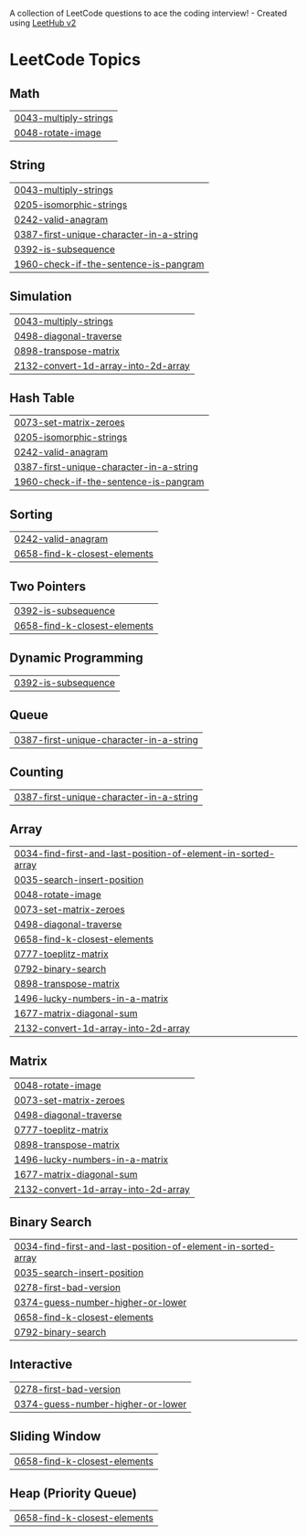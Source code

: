 A collection of LeetCode questions to ace the coding interview! - Created using [LeetHub v2](https://github.com/arunbhardwaj/LeetHub-2.0)
<!---LeetCode Topics Start-->
# LeetCode Topics
## Math
|  |
| ------- |
| [0043-multiply-strings](https://github.com/Ankitwart021/Leetcode_solutions/tree/master/0043-multiply-strings) |
| [0048-rotate-image](https://github.com/Ankitwart021/Leetcode_solutions/tree/master/0048-rotate-image) |
## String
|  |
| ------- |
| [0043-multiply-strings](https://github.com/Ankitwart021/Leetcode_solutions/tree/master/0043-multiply-strings) |
| [0205-isomorphic-strings](https://github.com/Ankitwart021/Leetcode_solutions/tree/master/0205-isomorphic-strings) |
| [0242-valid-anagram](https://github.com/Ankitwart021/Leetcode_solutions/tree/master/0242-valid-anagram) |
| [0387-first-unique-character-in-a-string](https://github.com/Ankitwart021/Leetcode_solutions/tree/master/0387-first-unique-character-in-a-string) |
| [0392-is-subsequence](https://github.com/Ankitwart021/Leetcode_solutions/tree/master/0392-is-subsequence) |
| [1960-check-if-the-sentence-is-pangram](https://github.com/Ankitwart021/Leetcode_solutions/tree/master/1960-check-if-the-sentence-is-pangram) |
## Simulation
|  |
| ------- |
| [0043-multiply-strings](https://github.com/Ankitwart021/Leetcode_solutions/tree/master/0043-multiply-strings) |
| [0498-diagonal-traverse](https://github.com/Ankitwart021/Leetcode_solutions/tree/master/0498-diagonal-traverse) |
| [0898-transpose-matrix](https://github.com/Ankitwart021/Leetcode_solutions/tree/master/0898-transpose-matrix) |
| [2132-convert-1d-array-into-2d-array](https://github.com/Ankitwart021/Leetcode_solutions/tree/master/2132-convert-1d-array-into-2d-array) |
## Hash Table
|  |
| ------- |
| [0073-set-matrix-zeroes](https://github.com/Ankitwart021/Leetcode_solutions/tree/master/0073-set-matrix-zeroes) |
| [0205-isomorphic-strings](https://github.com/Ankitwart021/Leetcode_solutions/tree/master/0205-isomorphic-strings) |
| [0242-valid-anagram](https://github.com/Ankitwart021/Leetcode_solutions/tree/master/0242-valid-anagram) |
| [0387-first-unique-character-in-a-string](https://github.com/Ankitwart021/Leetcode_solutions/tree/master/0387-first-unique-character-in-a-string) |
| [1960-check-if-the-sentence-is-pangram](https://github.com/Ankitwart021/Leetcode_solutions/tree/master/1960-check-if-the-sentence-is-pangram) |
## Sorting
|  |
| ------- |
| [0242-valid-anagram](https://github.com/Ankitwart021/Leetcode_solutions/tree/master/0242-valid-anagram) |
| [0658-find-k-closest-elements](https://github.com/Ankitwart021/Leetcode_solutions/tree/master/0658-find-k-closest-elements) |
## Two Pointers
|  |
| ------- |
| [0392-is-subsequence](https://github.com/Ankitwart021/Leetcode_solutions/tree/master/0392-is-subsequence) |
| [0658-find-k-closest-elements](https://github.com/Ankitwart021/Leetcode_solutions/tree/master/0658-find-k-closest-elements) |
## Dynamic Programming
|  |
| ------- |
| [0392-is-subsequence](https://github.com/Ankitwart021/Leetcode_solutions/tree/master/0392-is-subsequence) |
## Queue
|  |
| ------- |
| [0387-first-unique-character-in-a-string](https://github.com/Ankitwart021/Leetcode_solutions/tree/master/0387-first-unique-character-in-a-string) |
## Counting
|  |
| ------- |
| [0387-first-unique-character-in-a-string](https://github.com/Ankitwart021/Leetcode_solutions/tree/master/0387-first-unique-character-in-a-string) |
## Array
|  |
| ------- |
| [0034-find-first-and-last-position-of-element-in-sorted-array](https://github.com/Ankitwart021/Leetcode_solutions/tree/master/0034-find-first-and-last-position-of-element-in-sorted-array) |
| [0035-search-insert-position](https://github.com/Ankitwart021/Leetcode_solutions/tree/master/0035-search-insert-position) |
| [0048-rotate-image](https://github.com/Ankitwart021/Leetcode_solutions/tree/master/0048-rotate-image) |
| [0073-set-matrix-zeroes](https://github.com/Ankitwart021/Leetcode_solutions/tree/master/0073-set-matrix-zeroes) |
| [0498-diagonal-traverse](https://github.com/Ankitwart021/Leetcode_solutions/tree/master/0498-diagonal-traverse) |
| [0658-find-k-closest-elements](https://github.com/Ankitwart021/Leetcode_solutions/tree/master/0658-find-k-closest-elements) |
| [0777-toeplitz-matrix](https://github.com/Ankitwart021/Leetcode_solutions/tree/master/0777-toeplitz-matrix) |
| [0792-binary-search](https://github.com/Ankitwart021/Leetcode_solutions/tree/master/0792-binary-search) |
| [0898-transpose-matrix](https://github.com/Ankitwart021/Leetcode_solutions/tree/master/0898-transpose-matrix) |
| [1496-lucky-numbers-in-a-matrix](https://github.com/Ankitwart021/Leetcode_solutions/tree/master/1496-lucky-numbers-in-a-matrix) |
| [1677-matrix-diagonal-sum](https://github.com/Ankitwart021/Leetcode_solutions/tree/master/1677-matrix-diagonal-sum) |
| [2132-convert-1d-array-into-2d-array](https://github.com/Ankitwart021/Leetcode_solutions/tree/master/2132-convert-1d-array-into-2d-array) |
## Matrix
|  |
| ------- |
| [0048-rotate-image](https://github.com/Ankitwart021/Leetcode_solutions/tree/master/0048-rotate-image) |
| [0073-set-matrix-zeroes](https://github.com/Ankitwart021/Leetcode_solutions/tree/master/0073-set-matrix-zeroes) |
| [0498-diagonal-traverse](https://github.com/Ankitwart021/Leetcode_solutions/tree/master/0498-diagonal-traverse) |
| [0777-toeplitz-matrix](https://github.com/Ankitwart021/Leetcode_solutions/tree/master/0777-toeplitz-matrix) |
| [0898-transpose-matrix](https://github.com/Ankitwart021/Leetcode_solutions/tree/master/0898-transpose-matrix) |
| [1496-lucky-numbers-in-a-matrix](https://github.com/Ankitwart021/Leetcode_solutions/tree/master/1496-lucky-numbers-in-a-matrix) |
| [1677-matrix-diagonal-sum](https://github.com/Ankitwart021/Leetcode_solutions/tree/master/1677-matrix-diagonal-sum) |
| [2132-convert-1d-array-into-2d-array](https://github.com/Ankitwart021/Leetcode_solutions/tree/master/2132-convert-1d-array-into-2d-array) |
## Binary Search
|  |
| ------- |
| [0034-find-first-and-last-position-of-element-in-sorted-array](https://github.com/Ankitwart021/Leetcode_solutions/tree/master/0034-find-first-and-last-position-of-element-in-sorted-array) |
| [0035-search-insert-position](https://github.com/Ankitwart021/Leetcode_solutions/tree/master/0035-search-insert-position) |
| [0278-first-bad-version](https://github.com/Ankitwart021/Leetcode_solutions/tree/master/0278-first-bad-version) |
| [0374-guess-number-higher-or-lower](https://github.com/Ankitwart021/Leetcode_solutions/tree/master/0374-guess-number-higher-or-lower) |
| [0658-find-k-closest-elements](https://github.com/Ankitwart021/Leetcode_solutions/tree/master/0658-find-k-closest-elements) |
| [0792-binary-search](https://github.com/Ankitwart021/Leetcode_solutions/tree/master/0792-binary-search) |
## Interactive
|  |
| ------- |
| [0278-first-bad-version](https://github.com/Ankitwart021/Leetcode_solutions/tree/master/0278-first-bad-version) |
| [0374-guess-number-higher-or-lower](https://github.com/Ankitwart021/Leetcode_solutions/tree/master/0374-guess-number-higher-or-lower) |
## Sliding Window
|  |
| ------- |
| [0658-find-k-closest-elements](https://github.com/Ankitwart021/Leetcode_solutions/tree/master/0658-find-k-closest-elements) |
## Heap (Priority Queue)
|  |
| ------- |
| [0658-find-k-closest-elements](https://github.com/Ankitwart021/Leetcode_solutions/tree/master/0658-find-k-closest-elements) |
<!---LeetCode Topics End-->